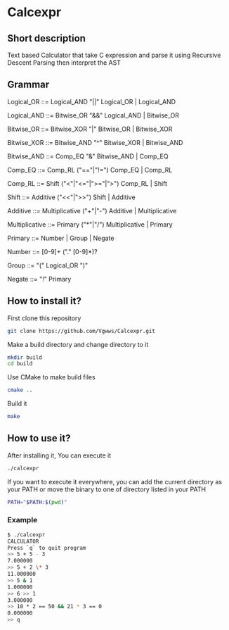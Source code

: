 # Calcexpr
## Short description
Text based Calculator that take C expression and parse it using Recursive Descent Parsing then interpret the AST
## Grammar
Logical_OR ::= Logical_AND "||" Logical_OR | Logical_AND

Logical_AND ::= Bitwise_OR "&&" Logical_AND | Bitwise_OR

Bitwise_OR ::= Bitwise_XOR "|" Bitwise_OR | Bitwise_XOR

Bitwise_XOR ::= Bitwise_AND "^" Bitwise_XOR | Bitwise_AND

Bitwise_AND ::= Comp_EQ "&" Bitwise_AND | Comp_EQ

Comp_EQ ::= Comp_RL ("=="|"!=") Comp_EQ | Comp_RL

Comp_RL ::= Shift ("<"|"<="|">="|">") Comp_RL | Shift

Shift ::= Additive ("<<"|">>") Shift | Additive

Additive ::= Multiplicative ("+"|"-") Additive | Multiplicative

Multiplicative ::= Primary ("\*"|"/") Multiplicative | Primary

Primary ::= Number | Group | Negate

Number ::= [0-9]+ ("." [0-9]*)?

Group ::= "(" Logical_OR ")"

Negate ::= "!" Primary

## How to install it?
First clone this repository
```sh
git clone https://github.com/Vgwws/Calcexpr.git
```
Make a build directory and change directory to it
```sh
mkdir build
cd build
```
Use CMake to make build files
```sh
cmake ..
```
Build it
```sh
make
```
## How to use it?
After installing it, You can execute it
```sh
./calcexpr
```
If you want to execute it everywhere, you can add the current directory as your PATH or move the binary to one of directory listed in your PATH
```sh
PATH="$PATH:$(pwd)"
```
### Example
```sh
$ ./calcexpr
CALCULATOR
Press `q` to quit program
>> 5 + 5 - 3
7.000000
>> 5 + 2 \* 3
11.000000
>> 5 & 1
1.000000
>> 6 >> 1
3.000000
>> 10 * 2 == 50 && 21 * 3 == 0
0.000000
>> q
```
